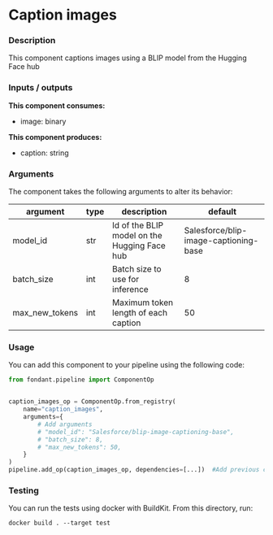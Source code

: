 # Caption images

### Description
This component captions images using a BLIP model from the Hugging Face hub

### Inputs / outputs

**This component consumes:**

- image: binary

**This component produces:**

- caption: string

### Arguments

The component takes the following arguments to alter its behavior:

| argument | type | description | default |
| -------- | ---- | ----------- | ------- |
| model_id | str | Id of the BLIP model on the Hugging Face hub | Salesforce/blip-image-captioning-base |
| batch_size | int | Batch size to use for inference | 8 |
| max_new_tokens | int | Maximum token length of each caption | 50 |

### Usage

You can add this component to your pipeline using the following code:

```python
from fondant.pipeline import ComponentOp


caption_images_op = ComponentOp.from_registry(
    name="caption_images",
    arguments={
        # Add arguments
        # "model_id": "Salesforce/blip-image-captioning-base",
        # "batch_size": 8,
        # "max_new_tokens": 50,
    }
)
pipeline.add_op(caption_images_op, dependencies=[...])  #Add previous component as dependency
```

### Testing

You can run the tests using docker with BuildKit. From this directory, run:
```
docker build . --target test
```
